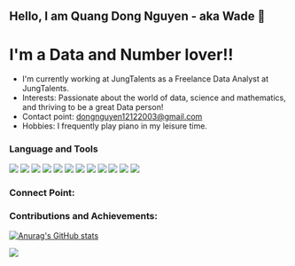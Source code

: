 <link
  rel="stylesheet"
  href="https://cdn.jsdelivr.net/gh/dheereshagrwal/colored-icons@1.7.3/src/app/ci.min.css"
/>

## Hello, I am Quang Dong Nguyen - aka Wade :whale: 


# I'm a Data and Number lover!!

- I'm currently working at JungTalents as a Freelance Data Analyst at JungTalents.
- Interests: Passionate about the world of data, science and mathematics, and thriving to be a great Data person!
- Contact point: dongnguyen12122003@gmail.com
- Hobbies: I frequently play piano in my leisure time.

### Language and Tools
![](https://img.shields.io/badge/Code-Python-informational?style=flat&logoColor=white&color=2bbc8a)
![](https://img.shields.io/badge/Code-Jave-informational?style=flat&logoColor=white&color=2bbc8a)
![](https://img.shields.io/badge/Code-R-informational?style=flat&logoColor=white&color=2bbc8a)
![](https://img.shields.io/badge/Code-Java-informational?style=flat&logoColor=white&color=2bbc8a)
![](https://img.shields.io/badge/Code-Git-informational?style=flat&logoColor=white&color=2bbc8a)
![](https://img.shields.io/badge/Editor-RStudio-informational?style=flat&logoColor=white&color=orange)
![](https://img.shields.io/badge/Editor-VSCode-informational?style=flat&logoColor=white&color=orange)
![](https://img.shields.io/badge/Editor-JupyterNotebook-informational?style=flat&logoColor=white&color=orange)
![](https://img.shields.io/badge/DatabaseSystem-SQLServer-informational?style=flat&logoColor=white&color=purple)
![](https://img.shields.io/badge/Visualisation-Tableau-informational?style=flat&logoColor=white&color=blue)
![](https://img.shields.io/badge/Visualisation-Gephi-informational?style=flat&logoColor=white&color=blue)
![](https://img.shields.io/badge/Visualisation-PowerBI-informational?style=flat&logoColor=white&color=blue)




### Connect Point:
<a href="https://www.facebook.com/dongnguyen12122003/"><i class="ci ci-facebook ci-2xl"></i></a>
<a href="https://www.linkedin.com/in/quangdongnguyen2003/"><i class="ci ci-linkedin ci-2xl"></i></a>
<a href="https://www.github.com/Quang2003-SpicyCarrot"><i class="ci ci-github ci-2xl"></i></a>


### Contributions and Achievements:
[![Anurag's GitHub stats](https://github-readme-stats.vercel.app/api?username=Quang2003-SpicyCarrot&show_icons=true&theme=radical)](https://github.com/Quang2003-SpicyCarrot/github-readme-stats)

![](https://komarev.com/ghpvc/?username=Quang2003-SpicyCarrot&style=flat-square&color=red)
